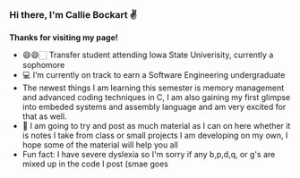 ### Hi there, I'm Callie Bockart :v:

**Thanks for visiting my page!**

- 😄😄🏻‍ Transfer student attending Iowa State Univerisity, currently a sophomore
- 💻 I’m currently on track to earn a Software Engineering undergraduate
- The newest things I am learning this semester is memory management and advanced coding techniques in C, I am also gaining my first glimpse into embeded systems and assembly language and am very excited for that as well. 
- 📝 I am going to try and post as much material as I can on here whether it is notes I take from class or small projects I am developing on my own, I hope some of the material will help you all
- Fun fact: I have severe dyslexia so I'm sorry if any b,p,d,q, or g's are mixed up in the code I post (smae goes 



